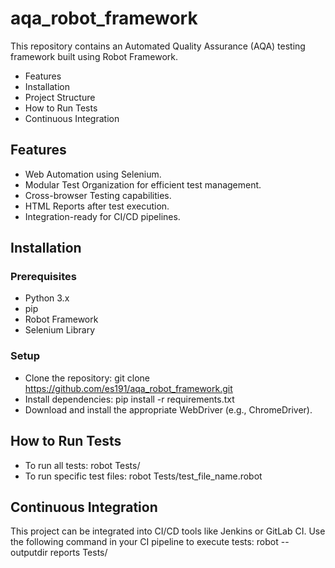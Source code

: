 # aqa_robot_framework

This repository contains an Automated Quality Assurance (AQA) testing framework built using Robot Framework.

- Features
- Installation
- Project Structure
- How to Run Tests
- Continuous Integration

## Features

- Web Automation using Selenium.
- Modular Test Organization for efficient test management.
- Cross-browser Testing capabilities.
- HTML Reports after test execution.
- Integration-ready for CI/CD pipelines.

## Installation

### Prerequisites

- Python 3.x
- pip
- Robot Framework
- Selenium Library

### Setup

- Clone the repository: git clone https://github.com/es191/aqa_robot_framework.git
- Install dependencies: pip install -r requirements.txt
- Download and install the appropriate WebDriver (e.g., ChromeDriver).

## How to Run Tests

- To run all tests: robot Tests/
- To run specific test files: robot Tests/test_file_name.robot

## Continuous Integration

This project can be integrated into CI/CD tools like Jenkins or GitLab CI. Use the following command in your CI pipeline to execute tests: robot --outputdir reports Tests/
